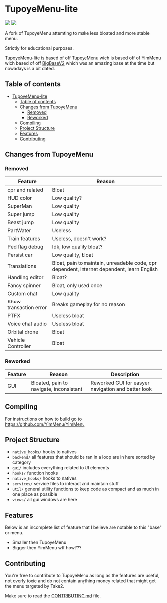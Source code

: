 # TupoyeMenu-lite

![](https://img.shields.io/badge/dynamic/json?color=ffab00&label=Online%20Version&query=%24.game.online&url=https%3A%2F%2Fraw.githubusercontent.com%2FTupoyeMenu%2FTupoyeMenu%2Flite%2Fmetadata.json&style=flat-square&labelColor=000000) ![](https://img.shields.io/badge/dynamic/json?color=ffab00&label=Game%20Build&query=%24.game.build&url=https%3A%2F%2Fraw.githubusercontent.com%2FTupoyeMenu%2FTupoyeMenu%2Flite%2Fmetadata.json&style=flat-square&labelColor=000000)

A fork of TupoyeMenu attemting to make less bloated and more stable menu.

Strictly for educational purposes.

TupoyeMenu-lite is based of off TupoyeMenu wich is based off of YimMenu wich based of off [BigBaseV2](https://github.com/Pocakking/BigBaseV2) which was an amazing base at the time but nowadays is a bit dated.

## Table of contents

- [TupoyeMenu-lite](#tupoyemenu-lite)
  - [Table of contents](#table-of-contents)
  - [Changes from TupoyeMenu](#changes-from-tupoyemenu)
    - [Removed](#removed)
    - [Reworked](#reworked)
  - [Compiling](#compiling)
  - [Project Structure](#project-structure)
  - [Features](#features)
  - [Contributing](#contributing)

## Changes from TupoyeMenu
### Removed
| Feature          | Reason                 |
|------------------|------------------------|
| cpr and related  | Bloat                  |
| HUD color        | Low quality?           |
| SuperMan         | Low quality            |
| Super jump       | Low quality            |
| Beast jump       | Low quality            |
| PartWater        | Useless                |
| Train features   | Useless, doesn't work? |
| Ped flag debug   | Idk, low quality bloat?|
| Persist car      | Low quality, bloat     |
| Translations     | Bloat, pain to maintain, unreadeble code, cpr dependent, internet dependent, learn English |
| Handling editor  | Bloat?                 |
| Fancy spinner    | Bloat, only used once  |
| Custom chat      | Low quality            |
| Show transaction error | Breaks gameplay for no reason |
| PTFX             | Useless bloat          |
| Voice chat audio | Useless bloat          |
| Orbital drone    | Bloat                  |
| Vehicle Controller | Bloat                |

### Reworked
| Feature | Reason                                   | Description   |
|---------|------------------------------------------|---------------|
| GUI     | Bloated, pain to navigate, inconsistant  | Reworked GUI for easyer navigation and better look |

## Compiling
For instructions on how to build go to https://github.com/YimMenu/YimMenu

## Project Structure
- `native_hooks/` hooks to natives
- `backend/` all features that should be ran in a loop are in here sorted by category
- `gui/` includes everything related to UI elements
- `hooks/` function hooks
- `native_hooks/` hooks to natives
- `services/` service files to interact and maintain stuff
- `util/` general utility functions to keep code as compact and as much in one place as possible
- `views/` all gui windows are here

## Features

Below is an incomplete list of feature that I believe are notable to this "base" or menu.

 - Smaller then TupoyeMenu
 - Bigger then YimMenu wtf how???
 
## Contributing

You're free to contribute to TupoyeMenu as long as the features are useful, not overly toxic and do not contain anything money related that might get the menu targeted by Take2.

Make sure to read the [CONTRIBUTING.md](CONTRIBUTING.md) file.
